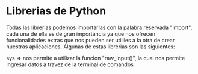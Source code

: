 # Librerias de Python

Todas las librerias podemos importarlas con la palabra reservada "import", cada una de ella es de gran importancia
ya que nos ofrecen funcionalidades extras que nos pueden ser utililes a la otra de crear nuestras aplicaciones.
Algunas de estas librerias son las siguientes:

sys => nos permite a utilizar la funcion "raw_input()", la cual nos permite ingresar datos a travez de la terminal de comandos 